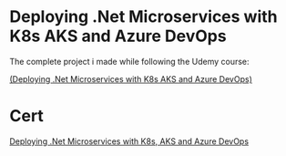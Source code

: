 # Deploying .Net Microservices with K8s AKS and Azure DevOps

The complete project i made while following the Udemy course:

[(Deploying .Net Microservices with K8s AKS and Azure DevOps)](https://www.udemy.com/course/deploying-net-microservices-with-k8s-aks-and-azure-devops/)

# Cert #
[Deploying .Net Microservices with K8s, AKS and Azure DevOps](https://github.com/Flamehawk7/Deploying-.Net-Microservices-with-K8s-AKS-and-Azure-DevOps/files/12499949/Deploying.Net.Microservices.with.K8s.AKS.and.Azure.DevOps.jpg)
